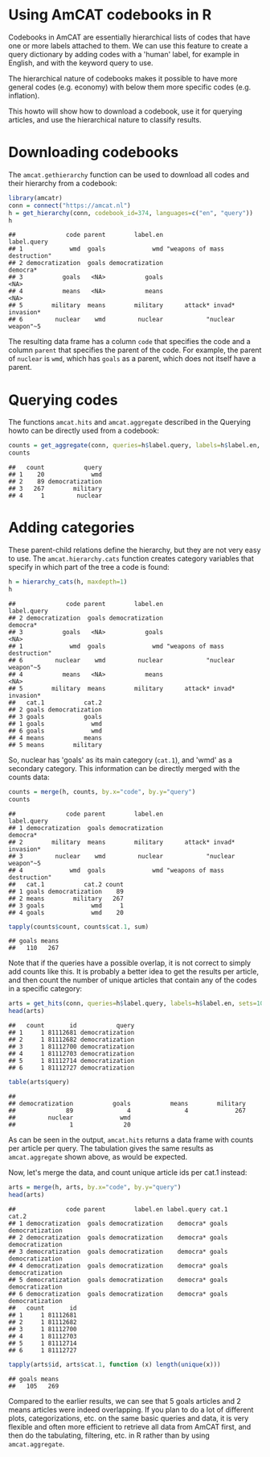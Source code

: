 Using AmCAT codebooks in R
==========================

Codebooks in AmCAT are essentially hierarchical lists of codes that have one or more labels attached to them. We can use this feature to create a query dictionary by adding codes with a 'human' label, for example in English, and with the keyword query to use.

The hierarchical nature of codebooks makes it possible to have more general codes (e.g. economy) with below them more specific codes (e.g. inflation).

This howto will show how to download a codebook, use it for querying articles, and use the hierarchical nature to classify results.

Downloading codebooks
=====================

The `amcat.gethierarchy` function can be used to download all codes and their hierarchy from a codebook:

``` r
library(amcatr)
conn = connect("https://amcat.nl")
h = get_hierarchy(conn, codebook_id=374, languages=c("en", "query"))
h
```

    ##              code parent        label.en                   label.query
    ## 1             wmd  goals             wmd "weapons of mass destruction"
    ## 2 democratization  goals democratization                      democra*
    ## 3           goals   <NA>           goals                          <NA>
    ## 4           means   <NA>           means                          <NA>
    ## 5        military  means        military      attack* invad* invasion*
    ## 6         nuclear    wmd         nuclear            "nuclear weapon"~5

The resulting data frame has a column `code` that specifies the code and a column `parent` that specifies the parent of the code. For example, the parent of `nuclear` is `wmd`, which has `goals` as a parent, which does not itself have a parent.

Querying codes
==============

The functions `amcat.hits` and `amcat.aggregate` described in the Querying howto can be directly used from a codebook:

``` r
counts = get_aggregate(conn, queries=h$label.query, labels=h$label.en, sets=10271)
counts
```

    ##   count           query
    ## 1    20             wmd
    ## 2    89 democratization
    ## 3   267        military
    ## 4     1         nuclear

Adding categories
=================

These parent-child relations define the hierarchy, but they are not very easy to use. The `amcat.hierarchy.cats` function creates category variables that specify in which part of the tree a code is found:

``` r
h = hierarchy_cats(h, maxdepth=1)
h
```

    ##              code parent        label.en                   label.query
    ## 2 democratization  goals democratization                      democra*
    ## 3           goals   <NA>           goals                          <NA>
    ## 1             wmd  goals             wmd "weapons of mass destruction"
    ## 6         nuclear    wmd         nuclear            "nuclear weapon"~5
    ## 4           means   <NA>           means                          <NA>
    ## 5        military  means        military      attack* invad* invasion*
    ##   cat.1           cat.2
    ## 2 goals democratization
    ## 3 goals           goals
    ## 1 goals             wmd
    ## 6 goals             wmd
    ## 4 means           means
    ## 5 means        military

So, nuclear has 'goals' as its main category (`cat.1`), and 'wmd' as a secondary category. This information can be directly merged with the counts data:

``` r
counts = merge(h, counts, by.x="code", by.y="query")
counts
```

    ##              code parent        label.en                   label.query
    ## 1 democratization  goals democratization                      democra*
    ## 2        military  means        military      attack* invad* invasion*
    ## 3         nuclear    wmd         nuclear            "nuclear weapon"~5
    ## 4             wmd  goals             wmd "weapons of mass destruction"
    ##   cat.1           cat.2 count
    ## 1 goals democratization    89
    ## 2 means        military   267
    ## 3 goals             wmd     1
    ## 4 goals             wmd    20

``` r
tapply(counts$count, counts$cat.1, sum)
```

    ## goals means 
    ##   110   267

Note that if the queries have a possible overlap, it is not correct to simply add counts like this. It is probably a better idea to get the results per article, and then count the number of unique articles that contain any of the codes in a specific category:

``` r
arts = get_hits(conn, queries=h$label.query, labels=h$label.en, sets=10271)
head(arts)
```

    ##   count       id           query
    ## 1     1 81112681 democratization
    ## 2     1 81112682 democratization
    ## 3     1 81112700 democratization
    ## 4     1 81112703 democratization
    ## 5     1 81112714 democratization
    ## 6     1 81112727 democratization

``` r
table(arts$query)
```

    ## 
    ## democratization           goals           means        military 
    ##              89               4               4             267 
    ##         nuclear             wmd 
    ##               1              20

As can be seen in the output, `amcat.hits` returns a data frame with counts per article per query. The tabulation gives the same results as `amcat.aggregate` shown above, as would be expected.

Now, let's merge the data, and count unique article ids per cat.1 instead:

``` r
arts = merge(h, arts, by.x="code", by.y="query")
head(arts)
```

    ##              code parent        label.en label.query cat.1           cat.2
    ## 1 democratization  goals democratization    democra* goals democratization
    ## 2 democratization  goals democratization    democra* goals democratization
    ## 3 democratization  goals democratization    democra* goals democratization
    ## 4 democratization  goals democratization    democra* goals democratization
    ## 5 democratization  goals democratization    democra* goals democratization
    ## 6 democratization  goals democratization    democra* goals democratization
    ##   count       id
    ## 1     1 81112681
    ## 2     1 81112682
    ## 3     1 81112700
    ## 4     1 81112703
    ## 5     1 81112714
    ## 6     1 81112727

``` r
tapply(arts$id, arts$cat.1, function (x) length(unique(x)))
```

    ## goals means 
    ##   105   269

Compared to the earlier results, we can see that 5 goals articles and 2 means articles were indeed overlapping. If you plan to do a lot of different plots, categorizations, etc. on the same basic queries and data, it is very flexible and often more efficient to retrieve all data from AmCAT first, and then do the tabulating, filtering, etc. in R rather than by using `amcat.aggregate`.
